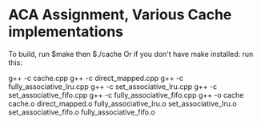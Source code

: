 # ACA Assignment, Various Cache implementations

To build, run $make then $./cache
Or if you don't have make installed: 
run this: 

g++ -c cache.cpp
g++ -c direct_mapped.cpp
g++ -c fully_associative_lru.cpp
g++ -c set_associative_lru.cpp
g++ -c set_associative_fifo.cpp
g++ -c fully_associative_fifo.cpp
g++ -o cache cache.o direct_mapped.o fully_associative_lru.o set_associative_lru.o set_associative_fifo.o fully_associative_fifo.o